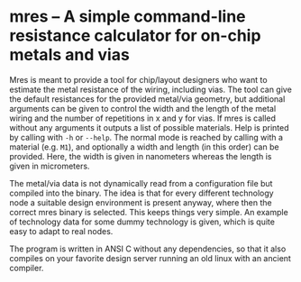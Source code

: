 # mres &ndash; A simple command-line resistance calculator for on-chip metals and vias
Mres is meant to provide a tool for chip/layout designers who want to estimate the metal resistance of the wiring, including vias.
The tool can give the default resistances for the provided metal/via geometry, but additional arguments can be given to control the width and the length of the metal wiring and the number of repetitions in x and y for vias.
If mres is called without any arguments it outputs a list of possible materials.
Help is printed by calling with `-h` or `--help`.
The normal mode is reached by calling with a material (e.g. `M1`), and optionally a width and length (in this order) can be provided.
Here, the width is given in nanometers whereas the length is given in micrometers.

The metal/via data is not dynamically read from a configuration file but compiled into the binary.
The idea is that for every different technology node a suitable design environment is present anyway, where then the correct mres binary is selected.
This keeps things very simple.
An example of technology data for some dummy technology is given, which is quite easy to adapt to real nodes.

The program is written in ANSI C without any dependencies, so that it also compiles on your favorite design server running an old linux with an ancient compiler.
